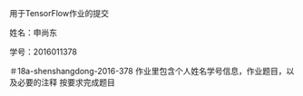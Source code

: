 ﻿
用于TensorFlow作业的提交

姓名：申尚东

学号：2016011378

＃18a-shenshangdong-2016-378
作业里包含个人姓名学号信息，作业题目，以及必要的注释
按要求完成题目

